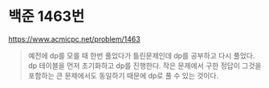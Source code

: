 # 백준 1463번
https://www.acmicpc.net/problem/1463
> 예전에 dp를 모를 때 한번 풀었다가 틀린문제인데 dp를 공부하고 다시 풀었다.
> dp 테이블을 먼저 초기화하고 dp를 진행한다. 작은 문제에서 구한 정답이 그것을 포함하는 큰 문제에서도 동일하기 때문에 dp로 풀 수 있는 것이다.